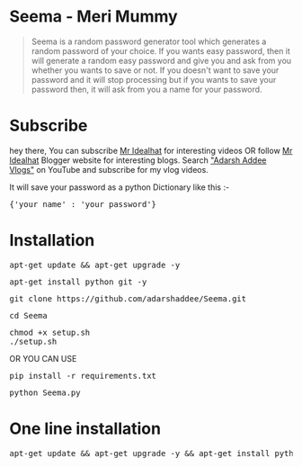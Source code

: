 # Seema - Meri Mummy
> Seema is a random password generator tool which generates a random password of your choice. If you wants easy password, then it will generate a random easy password and give you and ask from you whether you wants to save or not. If you doesn't want to save your password and it will stop processing but if you wants to save your password then, it will ask from you a name for your password. 

# Subscribe
hey there, You can subscribe <a href="https://youtube.com/c/mridealhat">Mr Idealhat</a> for interesting videos OR follow <a href="https://mridealhatofficial.blogspot.com">Mr Idealhat</a> Blogger website for interesting blogs. Search <a href="https://www.youtube.com/channel/UCvAp_a_UY_TnAIZlpX8UmMg">"Adarsh Addee Vlogs"</a> on YouTube and subscribe for my vlog videos. 

It will save your password as a python Dictionary like this :-

<pre>
{'your name' : 'your password'}
</pre>

# Installation 

<pre>
apt-get update && apt-get upgrade -y 
</pre>

<pre>
apt-get install python git -y
</pre>

<pre>
git clone https://github.com/adarshaddee/Seema.git 
</pre>

<pre>
cd Seema
</pre>

<pre>
chmod +x setup.sh
./setup.sh
</pre>

OR YOU CAN USE

<pre>
pip install -r requirements.txt
</pre>

<pre>
python Seema.py
</pre>


# One line installation 

<pre>
apt-get update && apt-get upgrade -y && apt-get install python git -y && git clone https://github.com/adarshaddee/Seema.git
</pre>


